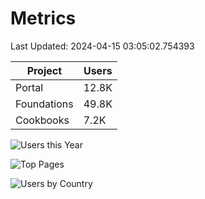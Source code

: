 # Metrics 

Last Updated: 2024-04-15 03:05:02.754393

| Project | Users |
| ----- | ----- |
| Portal | 12.8K |
| Foundations | 49.8K |
| Cookbooks | 7.2K |

![Users this Year](metrics/thisyear.png)

![Top Pages](metrics/toppages.png)

![Users by Country](metrics/bycountry.png)

